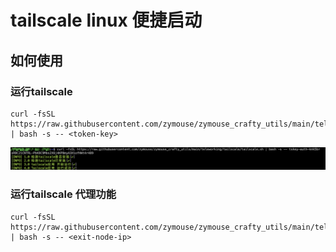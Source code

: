 # tailscale linux 便捷启动

## 如何使用

### 运行tailscale
```shell
curl -fsSL https://raw.githubusercontent.com/zymouse/zymouse_crafty_utils/main/teleworking/tailscale/tailscale.sh | bash -s -- <token-key>
```
![](./success.png)

### 运行tailscale 代理功能
```shell
curl -fsSL https://raw.githubusercontent.com/zymouse/zymouse_crafty_utils/main/teleworking/tailscale/tailscale_exit_node.sh | bash -s -- <exit-node-ip>
```
